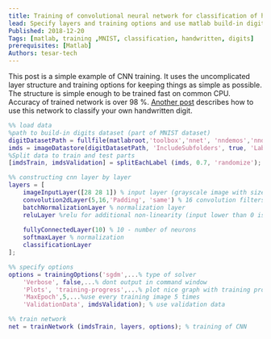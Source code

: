 ```yaml
---
title: Training of convolutional neural network for classification of handwritten digits
lead: Specify layers and training options and use matlab build-in digit data set for CNN training.  
Published: 2018-12-20
Tags: [matlab, training ,MNIST, classification, handwritten, digits]
prerequisites: [Matlab]
Authors: tesar-tech
---
```


This post is a simple example of CNN training. It uses the uncomplicated layer structure and training options for keeping things as simple as possible. The structure is simple enough to be trained fast on common CPU. Accuracy of trained network is over 98 %. [Another post](classification_of_handwritten_digit) describes how to use this network to classify your own handwritten digit.
  
``` matlab
%% load data
%path to build-in digits dataset (part of MNIST dataset)
digitDatasetPath = fullfile(matlabroot,'toolbox','nnet', 'nndemos','nndatasets', 'DigitDataset');
imds = imageDatastore(digitDatasetPath, 'IncludeSubfolders', true, 'LabelSource', 'foldernames');
%Split data to train and test parts
[imdsTrain, imdsValidation] = splitEachLabel (imds, 0.7, 'randomize');

%% constructing cnn layer by layer
layers = [
    imageInputLayer([28 28 1]) % input layer (grayscale image with size of 28x28 pixels)
    convolution2dLayer(5,16,'Padding', 'same') % 16 convolution filters with size of 5
    batchNormalizationLayer % normalization layer
    reluLayer %relu for additional non-linearity (input lower than 0 is changed to 0, otherwise it still unchanged)
    
    fullyConnectedLayer(10) % 10 - number of neurons 
    softmaxLayer % normalization
    classificationLayer 
];

%% specify options
options = trainingOptions('sgdm',...% type of solver
    'Verbose', false,...% dont output in command window
    'Plots', 'training-progress',...% plot nice graph with training progress
    'MaxEpoch',5,...%use every training image 5 times
    'ValidationData', imdsValidation); % use validation data 

%% train network 
net = trainNetwork (imdsTrain, layers, options); % training of CNN

```

